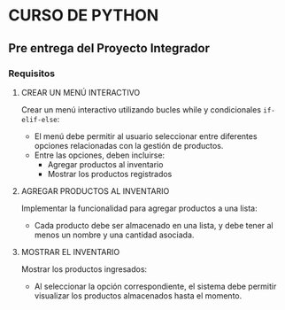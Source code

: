 # CURSO DE PYTHON
## Pre entrega del Proyecto Integrador
### Requisitos
1. CREAR UN MENÚ INTERACTIVO

    Crear un menú interactivo utilizando bucles while y condicionales `if-elif-else`:
    - El menú debe permitir al usuario seleccionar entre diferentes opciones relacionadas con la gestión de productos.
    - Entre las opciones, deben incluirse:
        - Agregar productos al inventario
        - Mostrar los productos registrados
2. AGREGAR PRODUCTOS AL INVENTARIO

    Implementar la funcionalidad para agregar productos a una lista:
    - Cada producto debe ser almacenado en una lista, y debe tener al menos un nombre y una cantidad asociada.
3. MOSTRAR EL INVENTARIO

    Mostrar los productos ingresados:
    - Al seleccionar la opción correspondiente, el sistema debe permitir visualizar los productos almacenados hasta el momento.
